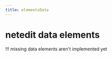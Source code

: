 ```yaml
---
title: elementsData
---
```


# netedit data elements

!!! missing
    data elements aren't implemented yet